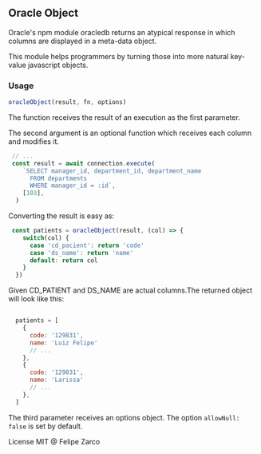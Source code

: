 
## Oracle Object

Oracle's npm module oracledb returns an atypical response in which columns are displayed in a meta-data object.

This module helps programmers by turning those into more natural key-value javascript objects.

### Usage

```javascript
oracleObject(result, fn, options)
```

The function receives the result of an execution as the first parameter.

The second argument is an optional function which receives each column and modifies it.

```javascript
 // ...
 const result = await connection.execute(
    `SELECT manager_id, department_id, department_name
      FROM departments
      WHERE manager_id = :id`,
    [103], 
  )
```

Converting the result is easy as:


```javascript
 const patients = oracleObject(result, (col) => {
    switch(col) {
      case 'cd_pacient': return 'code'
      case 'ds_name': return 'name'
      default: return col
    }
  })

```
Given CD_PATIENT and DS_NAME are actual columns.The returned object will look like this:

```javascript

  patients = [
    {
      code: '129831',
      name: 'Luiz Felipe'
      // ...
    },
    {
      code: '129831',
      name: 'Larissa'
      // ...
    },
  ]

```


The third parameter receives an options object. The option `allowNull: false` is set by default.

License MIT @ Felipe Zarco


